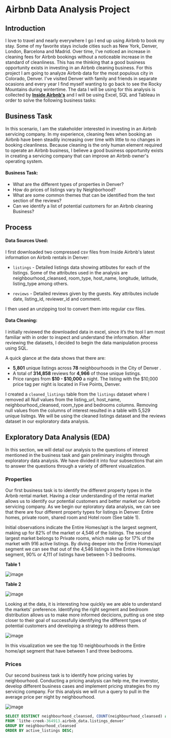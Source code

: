 # Airbnb Data Analysis Project

## Introduction
I love to travel and nearly everywhere I go I end up using Airbnb to book my stay. Some of my favorite stays include cities such as New York, Denver, London, Barcelona and Madrid. Over time, I've noticed an increase in cleaning fees for Airbnb bookings without a noticeable increase in the standard of cleanliness. This has me thinking that a good business opportunity exists in investing in an Airbnb cleaning business. For this project I am going to analyze Airbnb data for the most populous city in Colorado, Denver. I've visited Denver with family and friends in separate ocasions and every year I find myself wanting to go back to see the Rocky Mountains during wintertime. The data I will be using for this analysis is collected by **[Inside Airbnb's](insideairbnb.com)** and I  will be using Excel, SQL and Tableau in order to solve the following business tasks:

## Business Task
In this scenario, I am the stakeholder interested in investing in an Airbnb servicing company. 
In my experience, cleaning fees when booking an Airbnb have been steadily increasing over time with little to no changes in booking cleanliness. Because cleaning is the only human element required to operate an Airbnb business, I believe a good business opportunity exists in creating a servicing company that can improve an Airbnb owner's operating system. 

#### Business Task:

* What are the different types of properties in Denver? 
* How do prices of listings vary by Neighborhood?
* What are some common themes that can be identified from the text section of the reviews?
* Can we identify a list of potential customers for an Airbnb cleaning Business?

## Process
#### Data Sources Used:

I first downloaded two compressed csv files from Inside Airbnb's latest information on Airbnb rentals in Denver:

* `listings` - Detailed listings data showing attibutes for each of the listings. Some of the attributes used in the analysis are neighbourhood_cleansed, room_type, host_name, longitude, latitude, listing_type among others.

* `reviews` - Detailed reviews given by the guests. Key attributes include date, listing_id, reviewer_id and comment.

I then used an unzipping tool to convert them into regular csv files. 

#### Data Cleaning:

I initially reviewed the downloaded data in excel, since it’s the tool I am most familiar with in order to inspect and understand the information. After reviewing the datasets, I decided to begin the data manipulation process using SQL.

A quick glance at the data shows that there are:


* **5,801** unique listings across **78** neighbourhoods in the City of Denver .
* A total of **314,858** reviews for **4,966** of those unique listings.
* Price ranges from **$10 - $10,000** a night. The listing with the $10,000 price tag per night is located in Five Points, Denver.


I created a `cleaned_listings` table from the `listings` dataset where I removed all *Null* values from the listing_url, host_name, neighbourhood_cleansed, room_type and bedrooms columns. Removing null values from the columns of interest resulted in a table with 5,529 unique lisitngs. We will be using the cleaned listings dataset and the reviews dataset in our exploratory data analysis.

## Exploratory Data Analysis (EDA)

In this section, we will detail our analysis to the questions of interest mentioned in the business task and gain preliminary insights through exploratory data analysis. We have divided it into four subsections that aim to answer the questions through a variety of different visualization.

### Properties

Our first business task is to identify the different property types in the Arbnb rental market. Having a clear understanding of the rental market allows us to identify our potential customers and better market our Airbnb servicing company. As we begin our eploratory data analysis, we can see that there are four different property types for listings in Denver: Entire homes, private room, shared room and Hotel room (See table 1).



Initial observations indicate the Entire Homes/apt is the largest segment, making up for 82% of the market or 4,546 of the listings. The second largest market belongs to Private rooms, which make up for 17% of the market with 916 active listings. By diving deeper into the Entire Homes/apt segment we can see that out of the 4,546 listings in the Entire Homes/apt segment, 90% or 4,111 of listings have between 1-3 bedrooms.

**Table 1**

![image](https://user-images.githubusercontent.com/42790824/195676578-f266e901-f4ef-42ec-b219-222bc425503e.png)

**Table 2**

![image](https://user-images.githubusercontent.com/42790824/195676724-7361f71d-ff93-40c9-bc4f-d4f016e651d1.png)

Looking at the data, it is interesting how quickly we are able to understand the markets' preference. Identifying the right segment and bedroom distribution allows us to make more informed decicions, putting us one step closer to their goal of successfully identifying the different types of potential customers and developing a strategy to address them.

![image](https://user-images.githubusercontent.com/42790824/195591135-0a6188c1-cd79-4cfa-9d56-6ac41b893aa6.png)

In this visualization we see the top 10 neighbourhoods in the Entire home/apt segment that have between 1 and three bedrooms. 

### Prices

Our second business task is to identify how pricing varies by neighbourhood. Conducting a pricing analysis can help me, the inverstor, develop different business cases and implement pricing strategies fro my servicing company. For this analysis we will run a query to pull in the average price per night by neighbourhood. 

![image](https://user-images.githubusercontent.com/42790824/195579991-e8bb81e3-d14b-4792-a085-0781bae7f403.png)


```sql
SELECT DISTINCT neighbourhood_cleansed, COUNT(neighbourhood_cleansed) as active_listings
FROM `lithe-creek-364913.airbnb_data.listings_denver`
GROUP BY neighbourhood_cleansed
ORDER BY active_listings DESC;
````



